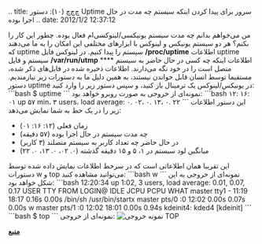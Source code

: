 .. title: چ‌چ‌چ‌ (۱۰): دستور Uptime سرور برای پیدا کردن اینکه سیستم چه
مدت در حال اجرا بوده .. date: 2012/1/2 12:37:12

من می‌خواهم بدانم چه مدت سیستم یونیکسی‌/لینوکسی‌ام فعال بوده‌. چطور این
کار را بکنم‌؟ هر دو سیستم یونیکس و لینوکس با ابزار‌های مختلفی این امکان
را به ما می‌دهند که uptime سیستم را پیدا کنیم‌. در لینوکس فایل
‎**/proc/uptime** اطلاعات uptime سیستم و فایل ‎**/var/run/utmp** ****
اطلاعات اینکه چه کسی در حال حاضر به سیستم متصل است را در خود نگه
می‌دارند‌. اطلاعات ذخیره شده در فایل‌های ذکر شده‌، مستقیما توسط انسان
قابل خواندن نیستند‌، به همین دلیل ما به دستورات زیر نیازمندیم‌. دستور
uptime در یونیکس/لینوکس یک ترمینال باز کنید‌، و سپس دستور زیر را وارد
کنید‌: \`\`\`bash \$ uptime \`\`\` نمونه‌ای از خروجی به صورت روبرو خواهد
بود‌: \`\`\`bash ۱۲: ۱۶: ۰۱ up ۵۷ min، ۳ users، load average: ۰. ۰۲، ۰.
۱۳، ۰. ۲۲ \`\`\` این دستور اطلاعات زیر را در یک خط به شما نمایش می‌دهد‌:

-   زمان فعلی (۱۲: ۱۶: ۰۱)
-   چه مدت سیستم در حال اجرا بوده (۵۷ دقیقه)
-   در حال حاضر چه تعداد کاربر به سیستم متصلند (۳ کاربر)
-   میانگین لود سیستم در ۱‌، ۵ و ۱۵ دقیقه گذشته (۰. ۰۲، ۰. ۱۳، ۰. ۲۲)

این تقریبا‌‌ همان اطلاعاتی است که در سرخط اطلاعات نمایش داده شده توسط
دستورات w و top می‌توانید مشاهده کنید‌: \`\`\`bash w \`\`\` نمونه‌ای از
خروجی به این شکل خواهد بود‌: \`\`\`bash 12:20:34 up 1:02, 3 users, load
average: 0.01, 0.07, 0.17 USER TTY FROM LOGIN@ IDLE JCPU PCPU WHAT
master tty1 - 11:19 18:17 0.16s 0.00s /bin/sh /usr/bin/startx master
pts/0 :0 12:02 0.00s 0.07s 0.00s w master pts/1 :0 12:02 18:01 0.00s
0.94s kdeinit4: kded4 [kdeinit] \`\`\` \`\`\`bash \$ top \`\`\` نمونه‌ای
از خروجی‌:
![](http://dl.dropbox.com/u/25017694/Blog-photos/TOP-sample.png "نمونه خروجی TOP")

[**منبع**](http://www.cyberciti.biz/faq/server-uptime-command-to-find-out-how-long-the-system-has-been-running/ "server uptime on cyberciti")
